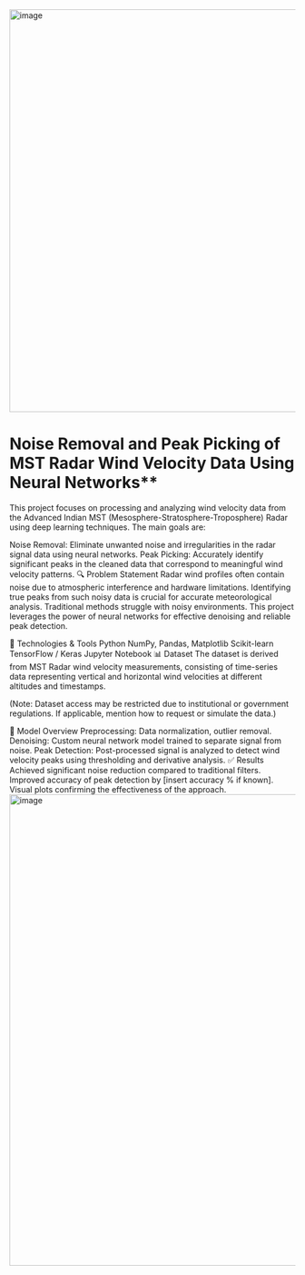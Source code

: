 <img width="1164" height="709" alt="image" src="https://github.com/user-attachments/assets/17da2824-4134-49c1-bb3f-b25056b57cf0" />

# Noise Removal and Peak Picking of MST Radar Wind Velocity Data Using Neural Networks**

This project focuses on processing and analyzing wind velocity data from the Advanced Indian MST (Mesosphere-Stratosphere-Troposphere) Radar using deep learning techniques. The main goals are:

Noise Removal: Eliminate unwanted noise and irregularities in the radar signal data using neural networks.
Peak Picking: Accurately identify significant peaks in the cleaned data that correspond to meaningful wind velocity patterns.
🔍 Problem Statement
Radar wind profiles often contain noise due to atmospheric interference and hardware limitations. Identifying true peaks from such noisy data is crucial for accurate meteorological analysis. Traditional methods struggle with noisy environments. This project leverages the power of neural networks for effective denoising and reliable peak detection.

🧠 Technologies & Tools
Python
NumPy, Pandas, Matplotlib
Scikit-learn
TensorFlow / Keras
Jupyter Notebook
📊 Dataset
The dataset is derived from MST Radar wind velocity measurements, consisting of time-series data representing vertical and horizontal wind velocities at different altitudes and timestamps.

(Note: Dataset access may be restricted due to institutional or government regulations. If applicable, mention how to request or simulate the data.)

🧪 Model Overview
Preprocessing: Data normalization, outlier removal.
Denoising: Custom neural network model trained to separate signal from noise.
Peak Detection: Post-processed signal is analyzed to detect wind velocity peaks using thresholding and derivative analysis.
✅ Results
Achieved significant noise reduction compared to traditional filters.
Improved accuracy of peak detection by [insert accuracy % if known].
Visual plots confirming the effectiveness of the approach.
<img width="1418" height="830" alt="image" src="https://github.com/user-attachments/assets/83e9d54b-df93-4359-92cc-5ba8f2eccb89" />

